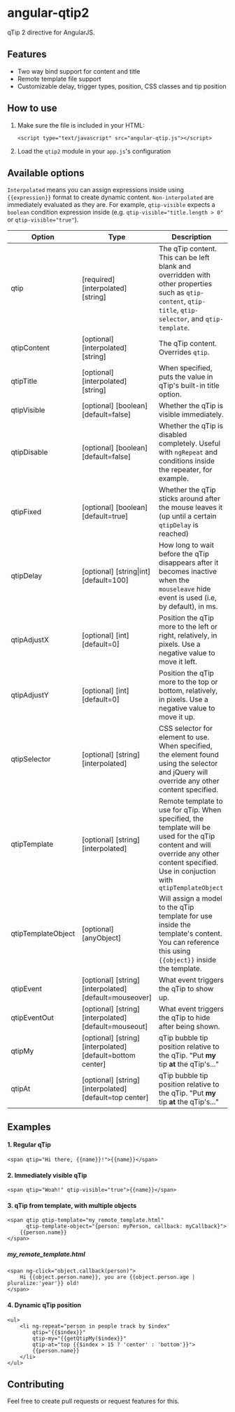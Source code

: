 # angular-qtip2
qTip 2 directive for AngularJS.

## Features
* Two way bind support for content and title
* Remote template file support
* Customizable delay, trigger types, position, CSS classes and tip position

## How to use
1. Make sure the file is included in your HTML:  
    <pre><code>&lt;script type="text/javascript" src="angular-qtip.js"&gt;&lt;/script&gt;</code></pre>
2. Load the `qtip2` module in your `app.js`'s configuration

## Available options
`Interpolated` means you can assign expressions inside using `{{expression}}` format to create dynamic content.
`Non-interpolated` are immediately evaluated as they are. For example, `qtip-visible` expects a `boolean` condition expression inside (e.g. `qtip-visible="title.length > 0"` or `qtip-visible="true"`).

| Option | Type | Description |
|---|---|---|
| qtip | [required] [interpolated] [string] | The qTip content. This can be left blank and overridden with other properties such as `qtip-content`, `qtip-title`, `qtip-selector`, and `qtip-template`. |
| qtipContent | [optional] [interpolated] [string] | The qTip content. Overrides `qtip`. |
| qtipTitle | [optional] [interpolated] [string] | When specified, puts the value in qTip's built-in title option. |
| qtipVisible | [optional] [boolean] [default=false] | Whether the qTip is visible immediately. |
| qtipDisable | [optional] [boolean] [default=false] | Whether the qTip is disabled completely. Useful with `ngRepeat` and conditions inside the repeater, for example. |
| qtipFixed | [optional] [boolean] [default=true] | Whether the qTip sticks around after the mouse leaves it (up until a certain `qtipDelay` is reached) |
| qtipDelay | [optional] [string\|int] [default=100] | How long to wait before the qTip disappears after it becomes inactive when the `mouseleave` hide event is used (i.e, by default), in ms. |
| qtipAdjustX | [optional] [int] [default=0] | Position the qTip more to the left or right, relatively, in pixels. Use a negative value to move it left. |
| qtipAdjustY | [optional] [int] [default=0] | Position the qTip more to the top or bottom, relatively, in pixels. Use a negative value to move it up. |
| qtipSelector | [optional] [string] [interpolated] | CSS selector for element to use. When specified, the element found using the selector and jQuery will override any other content specified. |
| qtipTemplate | [optional] [string] [interpolated] | Remote template to use for qTip. When specified, the template will be used for the qTip content and will override any other content specified. Use in conjuction with `qtipTemplateObject` |
| qtipTemplateObject | [optional] [anyObject] | Will assign a model to the qTip template for use inside the template's content. You can reference this using `{{object}}` inside the template. |
| qtipEvent | [optional] [string] [interpolated] [default=mouseover] | What event triggers the qTip to show up. |
| qtipEventOut | [optional] [string] [interpolated] [default=mouseout] | What event triggers the qTip to hide after being shown. |
| qtipMy | [optional] [string] [interpolated] [default=bottom center] | qTip bubble tip position relative to the qTip. "Put **my** tip **at** the qTip's..." |
| qtipAt | [optional] [string] [interpolated] [default=top center] | qTip bubble tip position relative to the qTip. "Put **my** tip **at** the qTip's..." |

## Examples
#### 1. Regular qTip

    <span qtip="Hi there, {{name}}!">{{name}}</span>
    
#### 2. Immediately visible qTip

    <span qtip="Woah!" qtip-visible="true">{{name}}</span>
    
#### 3. qTip from template, with multiple objects

    <span qtip qtip-template="my_remote_template.html" 
          qtip-template-object="{person: myPerson, callback: myCallback}">
        {{person.name}}
    </span>
    
##### my_remote_template.html

    <span ng-click="object.callback(person)">
        Hi {{object.person.name}}, you are {{object.person.age | pluralize:'year'}} old!
    </span>
#### 4. Dynamic qTip position

    <ul>
        <li ng-repeat="person in people track by $index"
            qtip="{{$index}}"
            qtip-my="{{getQtipMy($index}}"
            qtip-at="top {{$index > 15 ? 'center' : 'bottom'}}">
            {{person.name}}
        </li>
    </ul>

## Contributing
Feel free to create pull requests or request features for this.
